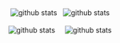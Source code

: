 

<!--
# Nirjhar 🔭 
![a building](https://github.com/zackkrida/zackkrida/raw/master/44650035.jpg)
**Nirjhar100/Nirjhar100** is a ✨ _special_ ✨ repository because its `README.md` (this file) appears on your GitHub profile.

Here are some ideas to get you started:

- I’m currently working on ...
- 🌱 I’m currently learning ...
- 👯 I’m looking to collaborate on ...
- 🤔 I’m looking for help with ...
- 💬 Ask me about ...
- 📫 How to reach me: ...
- 😄 Pronouns: ...
- ⚡ Fun fact: ...
-->

<div align='center'>
    <img align="center"  src="https://github-readme-stats.vercel.app/api/top-langs/?username=Nirjhar100&hide=html,jupyter notebook&langs_count=3&bg_color=071A2C&icon_color=4194FD&show_icons=true&count_private=true&theme=tokyonight&line_height=27&text_color=FFFFFF&hide_border=true&border_radius=10" alt="github stats"/>&nbsp;&nbsp;
    <img align="center" src="https://github-readme-stats.vercel.app/api?username=Nirjhar100&bg_color=071A2C&icon_color=4194FD&show_icons=true&count_private=true&theme=tokyonight&line_height=27&text_color=FFFFFF&hide_border=true&border_radius=10" alt="github stats"/>
</div>
<br/>
<div align='center'>
    <img align="center" src="https://github-readme-stats.vercel.app/api/pin/?username=Nirjhar100&repo=Starwars&bg_color=071A2C&icon_color=4194FD&show_icons=true&count_private=true&theme=tokyonight&line_height=27&text_color=FFFFFF&hide_border=true&border_radius=10" alt="github stats"/>&nbsp;&nbsp;&nbsp;&nbsp;
    <img align="center" src="https://github-readme-stats.vercel.app/api/pin/?username=Nirjhar100&repo=Major-FakeNews&bg_color=071A2C&icon_color=4194FD&show_icons=true&count_private=true&theme=tokyonight&line_height=27&text_color=FFFFFF&hide_border=true&border_radius=10" alt="github stats"/>
</div>

